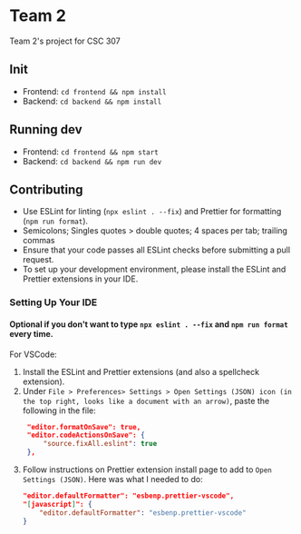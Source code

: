 # Team 2

Team 2's project for CSC 307

## Init

- Frontend: `cd frontend && npm install`
- Backend: `cd backend && npm install`

## Running dev

- Frontend: `cd frontend && npm start`
- Backend: `cd backend && npm run dev`

## Contributing

- Use ESLint for linting (`npx eslint . --fix`) and Prettier for formatting (`npm run format`).
- Semicolons; Singles quotes > double quotes; 4 spaces per tab; trailing commas
- Ensure that your code passes all ESLint checks before submitting a pull request.
- To set up your development environment, please install the ESLint and Prettier extensions in your IDE.

### Setting Up Your IDE

#### Optional if you don't want to type `npx eslint . --fix` and `npm run format` every time.

For VSCode:

1. Install the ESLint and Prettier extensions (and also a spellcheck extension).
2. Under `File > Preferences> Settings > Open Settings (JSON) icon (in the top right, looks like a document with an arrow)`, paste the following in the file:
   ```json
    "editor.formatOnSave": true,
    "editor.codeActionsOnSave": {
        "source.fixAll.eslint": true
    },
   ```
3. Follow instructions on Prettier extension install page to add to `Open Settings (JSON)`. Here was what I needed to do:
   ```json
   "editor.defaultFormatter": "esbenp.prettier-vscode",
   "[javascript]": {
       "editor.defaultFormatter": "esbenp.prettier-vscode"
   }
   ```
